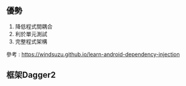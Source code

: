 ## 優勢
1.  降低程式間耦合
2.  利於單元測試
3.  完整程式架構


參考 : https://windsuzu.github.io/learn-android-dependency-injection


## 框架Dagger2 
